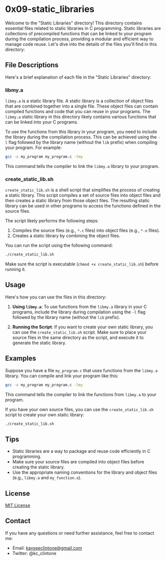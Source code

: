 # 0x09-static_libraries

Welcome to the "Static Libraries" directory! This directory contains essential files related to static libraries in C programming. Static libraries are collections of precompiled functions that can be linked to your program during the compilation process, providing a modular and efficient way to manage code reuse. Let's dive into the details of the files you'll find in this directory:

## File Descriptions

Here's a brief explanation of each file in the "Static Libraries" directory:

### libmy.a

`libmy.a` is a static library file. A static library is a collection of object files that are combined together into a single file. These object files can contain compiled functions and code that you can reuse in your programs. The `libmy.a` static library in this directory likely contains various functions that can be linked into your C programs.

To use the functions from this library in your program, you need to include the library during the compilation process. This can be achieved using the `-l` flag followed by the library name (without the `lib` prefix) when compiling your program. For example:

```bash
gcc -o my_program my_program.c -lmy
```

This command tells the compiler to link the `libmy.a` library to your program.

### create_static_lib.sh

`create_static_lib.sh` is a shell script that simplifies the process of creating a static library. This script compiles a set of source files into object files and then creates a static library from those object files. The resulting static library can be used in other programs to access the functions defined in the source files.

The script likely performs the following steps:

1. Compiles the source files (e.g., `*.c` files) into object files (e.g., `*.o` files).
2. Creates a static library by combining the object files.

You can run the script using the following command:

```bash
./create_static_lib.sh
```

Make sure the script is executable (`chmod +x create_static_lib.sh`) before running it.

## Usage

Here's how you can use the files in this directory:

1. **Using `libmy.a`**: To use functions from the `libmy.a` library in your C programs, include the library during compilation using the `-l` flag followed by the library name (without the `lib` prefix).

2. **Running the Script**: If you want to create your own static library, you can use the `create_static_lib.sh` script. Make sure to place your source files in the same directory as the script, and execute it to generate the static library.

## Examples

Suppose you have a file `my_program.c` that uses functions from the `libmy.a` library. You can compile and link your program like this:

```bash
gcc -o my_program my_program.c -lmy
```

This command tells the compiler to link the functions from `libmy.a` to your program.

If you have your own source files, you can use the `create_static_lib.sh` script to create your own static library:

```bash
./create_static_lib.sh
```

## Tips

- Static libraries are a way to package and reuse code efficiently in C programming.
- Make sure your source files are compiled into object files before creating the static library.
- Use the appropriate naming conventions for the library and object files (e.g., `libmy.a` and `my_function.o`).

## License

[MIT License](LICENSE)

## Contact
If you have any questions or need further assistance, feel free to contact me:

- Email: kayseeclintone@gmail.com
- Twitter: @kc_clintone
